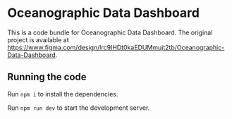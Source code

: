
  # Oceanographic Data Dashboard

  This is a code bundle for Oceanographic Data Dashboard. The original project is available at https://www.figma.com/design/lrc9IHDt0kaEDUMmujt2tb/Oceanographic-Data-Dashboard.

  ## Running the code

  Run `npm i` to install the dependencies.

  Run `npm run dev` to start the development server.
  